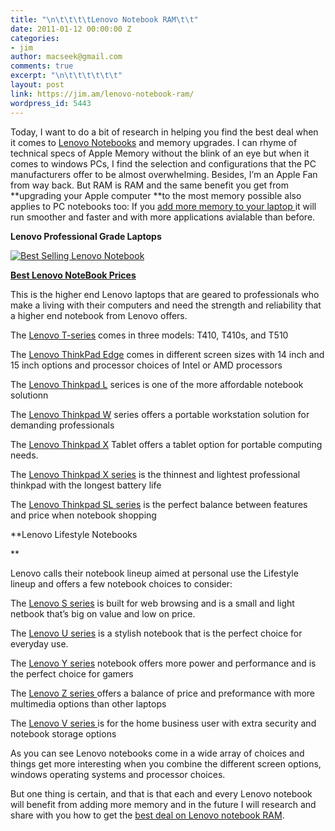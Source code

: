 ```yaml
---
title: "\n\t\t\t\tLenovo Notebook RAM\t\t"
date: 2011-01-12 00:00:00 Z
categories:
- jim
author: macseek@gmail.com
comments: true
excerpt: "\n\t\t\t\t\t\t"
layout: post
link: https://jim.am/lenovo-notebook-ram/
wordpress_id: 5443
---
```


Today, I want to do a bit of research in helping you find the best deal when it comes to [Lenovo Notebooks](http://www.amazon.com/gp/redirect.html?ie=UTF8&location=http%3A%2F%2Fwww.amazon.com%2Fs%3Fie%3DUTF8%26scn%3D565108%26redirect%3Dtrue%26ref_%3Dsr_nr_scat_565108_t%26keywords%3Dlenovo%26qid%3D1294849819%26h%3D4ccd75d2eca2f62e2ebfabd1893d2bb3da4a485e%26rh%3Dn%253A565108%252Ck%253Alenovo&tag=ramseeker-20&linkCode=ur2&camp=1789&creative=390957) and memory upgrades. I can rhyme of technical specs of Apple Memory without the blink of an eye but when it comes to windows PCs, I find the selection and configurations that the PC manufacturers offer to be almost overwhelming. Besides, I’m an Apple Fan from way back. But RAM is RAM and the same benefit you get from **upgrading your Apple computer **to the most memory possible also applies to PC notebooks too: If you [add more memory to your laptop ](http://www.jim.am/memoryx)it will run smoother and faster and with more applications avialable than before.




**Lenovo Professional Grade Laptops**




[![Best Selling Lenovo Notebook](http://www.jim.am/wp-content/uploads/2011/01/Screen-shot-2011-03-25-at-7.17.30-AM.png)](http://www.amazon.com/gp/product/B0040X4LZI/ref=as_li_ss_tl?ie=UTF8&tag=ramseeker-20&linkCode=as2&camp=1789&creative=390957&creativeASIN=B0040X4LZI)




**[Best Lenovo NoteBook Prices](http://www.amazon.com/gp/product/B0040X4LZI/ref=as_li_ss_tl?ie=UTF8&tag=ramseeker-20&linkCode=as2&camp=1789&creative=390957&creativeASIN=B0040X4LZI)**




This is the higher end Lenovo laptops that are geared to professionals who make a living with their computers and need the strength and reliability that a higher end notebook from Lenovo offers.




The [Lenovo T-series](http://www.amazon.com/gp/redirect.html?ie=UTF8&location=http%3A%2F%2Fwww.amazon.com%2Fs%3Fie%3DUTF8%26scn%3D565108%26redirect%3Dtrue%26ref_%3Dsr_nr_scat_565108_t%26keywords%3Dlenovo%26qid%3D1294849819%26h%3D4ccd75d2eca2f62e2ebfabd1893d2bb3da4a485e%26rh%3Dn%253A565108%252Ck%253Alenovo&tag=ramseeker-20&linkCode=ur2&camp=1789&creative=390957) comes in three models: T410, T410s, and T510




The [Lenovo ThinkPad Edge](http://www.amazon.com/gp/redirect.html?ie=UTF8&location=http%3A%2F%2Fwww.amazon.com%2Fs%3Fie%3DUTF8%26scn%3D565108%26redirect%3Dtrue%26ref_%3Dsr_nr_scat_565108_t%26keywords%3Dlenovo%26qid%3D1294849819%26h%3D4ccd75d2eca2f62e2ebfabd1893d2bb3da4a485e%26rh%3Dn%253A565108%252Ck%253Alenovo&tag=ramseeker-20&linkCode=ur2&camp=1789&creative=390957) comes in different screen sizes with 14 inch and 15 inch options and processor choices of Intel or AMD processors




The [Lenovo Thinkpad L](http://www.amazon.com/gp/redirect.html?ie=UTF8&location=http%3A%2F%2Fwww.amazon.com%2Fs%3Fie%3DUTF8%26scn%3D565108%26redirect%3Dtrue%26ref_%3Dsr_nr_scat_565108_t%26keywords%3Dlenovo%26qid%3D1294849819%26h%3D4ccd75d2eca2f62e2ebfabd1893d2bb3da4a485e%26rh%3Dn%253A565108%252Ck%253Alenovo&tag=ramseeker-20&linkCode=ur2&camp=1789&creative=390957) serices is one of the more affordable notebook solutionn




The [Lenovo Thinkpad W](http://www.amazon.com/gp/redirect.html?ie=UTF8&location=http%3A%2F%2Fwww.amazon.com%2Fs%3Fie%3DUTF8%26scn%3D565108%26redirect%3Dtrue%26ref_%3Dsr_nr_scat_565108_t%26keywords%3Dlenovo%26qid%3D1294849819%26h%3D4ccd75d2eca2f62e2ebfabd1893d2bb3da4a485e%26rh%3Dn%253A565108%252Ck%253Alenovo&tag=ramseeker-20&linkCode=ur2&camp=1789&creative=390957) series offers a portable workstation solution for demanding professionals




The [Lenovo Thinkpad X](http://www.amazon.com/gp/redirect.html?ie=UTF8&location=http%3A%2F%2Fwww.amazon.com%2Fs%3Fie%3DUTF8%26scn%3D565108%26redirect%3Dtrue%26ref_%3Dsr_nr_scat_565108_t%26keywords%3Dlenovo%26qid%3D1294849819%26h%3D4ccd75d2eca2f62e2ebfabd1893d2bb3da4a485e%26rh%3Dn%253A565108%252Ck%253Alenovo&tag=ramseeker-20&linkCode=ur2&camp=1789&creative=390957) Tablet offers a tablet option for portable computing needs.




The [Lenovo Thinkpad X series](http://www.amazon.com/gp/redirect.html?ie=UTF8&location=http%3A%2F%2Fwww.amazon.com%2Fs%3Fie%3DUTF8%26scn%3D565108%26redirect%3Dtrue%26ref_%3Dsr_nr_scat_565108_t%26keywords%3Dlenovo%26qid%3D1294849819%26h%3D4ccd75d2eca2f62e2ebfabd1893d2bb3da4a485e%26rh%3Dn%253A565108%252Ck%253Alenovo&tag=ramseeker-20&linkCode=ur2&camp=1789&creative=390957) is the thinnest and lightest professional thinkpad with the longest battery life




The [Lenovo Thinkpad SL series](http://www.amazon.com/gp/redirect.html?ie=UTF8&location=http%3A%2F%2Fwww.amazon.com%2Fs%3Fie%3DUTF8%26scn%3D565108%26redirect%3Dtrue%26ref_%3Dsr_nr_scat_565108_t%26keywords%3Dlenovo%26qid%3D1294849819%26h%3D4ccd75d2eca2f62e2ebfabd1893d2bb3da4a485e%26rh%3Dn%253A565108%252Ck%253Alenovo&tag=ramseeker-20&linkCode=ur2&camp=1789&creative=390957) is the perfect balance between features and price when notebook shopping




**Lenovo Lifestyle Notebooks




**




Lenovo calls their notebook lineup aimed at personal use the Lifestyle lineup and offers a few notebook choices to consider:




The [Lenovo S series](http://www.amazon.com/gp/redirect.html?ie=UTF8&location=http%3A%2F%2Fwww.amazon.com%2Fs%3Fie%3DUTF8%26scn%3D565108%26redirect%3Dtrue%26ref_%3Dsr_nr_scat_565108_t%26keywords%3Dlenovo%26qid%3D1294849819%26h%3D4ccd75d2eca2f62e2ebfabd1893d2bb3da4a485e%26rh%3Dn%253A565108%252Ck%253Alenovo&tag=ramseeker-20&linkCode=ur2&camp=1789&creative=390957) is built for web browsing and is a small and light netbook that’s big on value and low on price.




The [Lenovo U series](http://www.amazon.com/gp/redirect.html?ie=UTF8&location=http%3A%2F%2Fwww.amazon.com%2Fs%3Fie%3DUTF8%26scn%3D565108%26redirect%3Dtrue%26ref_%3Dsr_nr_scat_565108_t%26keywords%3Dlenovo%26qid%3D1294849819%26h%3D4ccd75d2eca2f62e2ebfabd1893d2bb3da4a485e%26rh%3Dn%253A565108%252Ck%253Alenovo&tag=ramseeker-20&linkCode=ur2&camp=1789&creative=390957) is a stylish notebook that is the perfect choice for everyday use.




The [Lenovo Y series](http://www.amazon.com/gp/redirect.html?ie=UTF8&location=http%3A%2F%2Fwww.amazon.com%2Fs%3Fie%3DUTF8%26scn%3D565108%26redirect%3Dtrue%26ref_%3Dsr_nr_scat_565108_t%26keywords%3Dlenovo%26qid%3D1294849819%26h%3D4ccd75d2eca2f62e2ebfabd1893d2bb3da4a485e%26rh%3Dn%253A565108%252Ck%253Alenovo&tag=ramseeker-20&linkCode=ur2&camp=1789&creative=390957) notebook offers more power and performance and is the perfect choice for gamers




The [Lenovo Z series ](http://www.amazon.com/gp/redirect.html?ie=UTF8&location=http%3A%2F%2Fwww.amazon.com%2Fs%3Fie%3DUTF8%26scn%3D565108%26redirect%3Dtrue%26ref_%3Dsr_nr_scat_565108_t%26keywords%3Dlenovo%26qid%3D1294849819%26h%3D4ccd75d2eca2f62e2ebfabd1893d2bb3da4a485e%26rh%3Dn%253A565108%252Ck%253Alenovo&tag=ramseeker-20&linkCode=ur2&camp=1789&creative=390957)offers a balance of price and preformance with more multimedia options than other laptops




The [Lenovo V series ](ttp://www.amazon.com/gp/redirect.html?ie=UTF8&location=http%3A%2F%2Fwww.amazon.com%2Fs%3Fie%3DUTF8%26scn%3D565108%26redirect%3Dtrue%26ref_%3Dsr_nr_scat_565108_t%26keywords%3Dlenovo%26qid%3D1294849819%26h%3D4ccd75d2eca2f62e2ebfabd1893d2bb3da4a485e%26rh%3Dn%253A565108%252Ck%253Alenovo&tag=ramseeker-20&linkCode=ur2&camp=1789&creative=390957)is for the home business user with extra security and notebook storage options




As you can see Lenovo notebooks come in a wide array of choices and things get more interesting when you combine the different screen options, windows operating systems and processor choices.




But one thing is certain, and that is that each and every Lenovo notebook will benefit from adding more memory and in the future I will research and share with you how to get the [best deal on Lenovo notebook RAM](http://www.jim.am).


		

